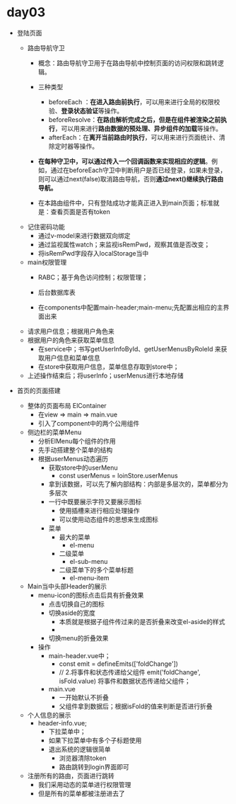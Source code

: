 # day03
- 登陆页面
    - 路由导航守卫
        - 概念：路由导航守卫用于在路由导航中控制页面的访问权限和跳转逻辑。
        - 三种类型
            - beforeEach ：**在进入路由前执行**，可以用来进行全局的权限校验、**登录状态验证**等操作。
            - beforeResolve：**在路由解析完成之后，但是在组件被渲染之前执行**，可以用来进行**路由数据的预处理、异步组件的加载**等操作。
            - afterEach：在**离开当前路由时执行**，可以用来进行页面统计、清除定时器等操作。
        - **在每种守卫中，可以通过传入一个回调函数来实现相应的逻辑**。例如，通过在beforeEach守卫中判断用户是否已经登录，如果未登录，则可以通过next(false)取消路由导航，否则**通过next()继续执行路由导航。**

        - 在本路由组件中，只有登陆成功才能真正进入到main页面；标准就是：查看页面是否有token
    - 记住密码功能
        - 通过v-model来进行数据双向绑定
        - 通过监视属性watch；来监视isRemPwd，观察其值是否改变；
        - 将isRemPwd字段存入localStorage当中
    - main权限管理
        - RABC；基于角色访问控制；权限管理；
        - 后台数据库表

        - 在components中配置main-header;main-menu;先配置出相应的主界面出来
    - 请求用户信息；根据用户角色来
    - 根据用户的角色来获取菜单信息
        - 在service中；书写getUserInfoById、getUserMenusByRoleId
        来获取用户信息和菜单信息
        - 在store中获取用户信息，菜单信息存取到store中；
    - 上述操作结束后；将userInfo；userMenus进行本地存储

- 首页的页面搭建
    - 整体的页面布局 ElContainer
        - 在view => main => main.vue
        - 引入了component中的两个公用组件
    - 侧边栏的菜单Menu
        - 分析ElMenu每个组件的作用
        - 先手动搭建整个菜单的结构
        - 根据userMenus动态遍历
            - 获取store中的userMenu
                - const userMenus = loinStore.userMenus
            - 拿到该数据，可以先了解内部结构：内部是多层次的，菜单都分为多层次
            - 一行中既要展示字符又要展示图标
                - 使用插槽来进行相应处理操作
                - 可以使用动态组件的思想来生成图标
            - 菜单
                - 最大的菜单
                    - el-menu
                - 二级菜单
                    - el-sub-menu
                - 二级菜单下的多个菜单标题
                    - el-menu-item
    - Main当中头部Header的展示
        - menu-icon的图标点击后具有折叠效果
            - 点击切换自己的图标
            - 切换aside的宽度
                - 本质就是根据子组件传过来的是否折叠来改变el-aside的样式
                - <el-aside :width="isFold ? '60px' : '210px'">
            - 切换menu的折叠效果
        - 操作
            - main-header.vue中；
                - const emit = defineEmits(['foldChange'])
                -   // 2.将事件和状态传递给父组件        emit('foldChange', isFold.value)  将事件和数据状态传递给父组件；
            - main.vue
                - 一开始默认不折叠
                - 父组件拿到数据后；根据isFold的值来判断是否进行折叠
    - 个人信息的展示
        - header-info.vue;
            - 下拉菜单中； <el-dropdown-menu>
            - 如果下拉菜单中有多个子标题使用<el-dropdown-item>
            - 退出系统的逻辑很简单
                - 浏览器清除token
                - 路由跳转到login界面即可
    - 注册所有的路由，页面进行跳转
        - 我们采用动态的菜单进行权限管理
        - 但是所有的菜单都被注册进去了
    


         
